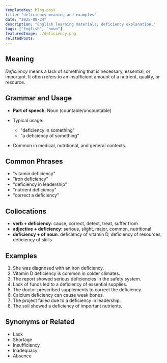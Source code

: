 ```yaml
---
templateKey: blog-post
title: "deficiency meaning and examples"
date: "2025-08-24"
description: "English learning materials; deficiency explanation."
tags: ["English", "noun"]
featuredImage: ./deficiency.png
relatedPosts:
---
```


## Meaning

_Deficiency_ means a lack of something that is necessary, essential, or important. It often refers to an insufficient amount of a nutrient, quality, or resource.

## Grammar and Usage

- **Part of speech**: Noun (countable/uncountable)
- Typical usage:

  - "deficiency in something"
  - "a deficiency of something"

- Common in medical, nutritional, and general contexts.

## Common Phrases

- "vitamin deficiency"
- "iron deficiency"
- "deficiency in leadership"
- "nutrient deficiency"
- "correct a deficiency"

## Collocations

- **verb + deficiency**: cause, correct, detect, treat, suffer from
- **adjective + deficiency**: serious, slight, major, common, nutritional
- **deficiency + of noun**: deficiency of vitamin D, deficiency of resources, deficiency of skills

## Examples

1. She was diagnosed with an iron deficiency.
2. Vitamin D deficiency is common in colder climates.
3. The report showed serious deficiencies in the safety system.
4. Lack of funds led to a deficiency of essential supplies.
5. The doctor prescribed supplements to correct the deficiency.
6. Calcium deficiency can cause weak bones.
7. The project failed due to a deficiency in leadership.
8. The soil showed a deficiency of important nutrients.

## Synonyms or Related

- Lack
- Shortage
- Insufficiency
- Inadequacy
- Absence
